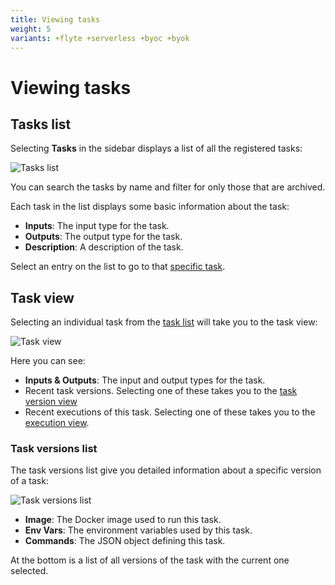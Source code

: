 ```yaml
---
title: Viewing tasks
weight: 5
variants: +flyte +serverless +byoc +byok
---
```


# Viewing tasks

## Tasks list

Selecting **Tasks** in the sidebar displays a list of all the registered tasks:

![Tasks list](/_static/images/user-guide/core-concepts/tasks/viewing-tasks/tasks-list.png)

You can search the tasks by name and filter for only those that are archived.

Each task in the list displays some basic information about the task:

* **Inputs**: The input type for the task.
* **Outputs**: The output type for the task.
* **Description**: A description of the task.

Select an entry on the list to go to that [specific task](#task-view).

## Task view

Selecting an individual task from the [task list](#tasks-list) will take you to the task view:

![Task view](/_static/images/user-guide/core-concepts/tasks/viewing-tasks/task-view.png)

Here you can see:

* **Inputs & Outputs**: The input and output types for the task.
* Recent task versions. Selecting one of these takes you to the [task version view](#task-versions-list)
* Recent executions of this task. Selecting one of these takes you to the [execution view](../workflows/viewing-workflow-executions.md).

### Task versions list

The task versions list give you detailed information about a specific version of a task:

![Task versions list](/_static/images/user-guide/core-concepts/tasks/viewing-tasks/task-versions-list.png)

* **Image**: The Docker image used to run this task.
* **Env Vars**: The environment variables used by this task.
* **Commands**: The JSON object defining this task.

At the bottom is a list of all versions of the task with the current one selected.